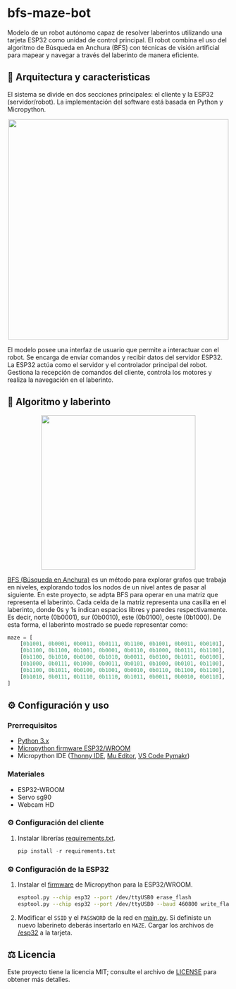 # bfs-maze-bot
Modelo de un robot autónomo capaz de resolver laberintos utilizando una tarjeta ESP32 como unidad de control principal. El robot combina el uso del algoritmo de Búsqueda en Anchura (BFS) con técnicas de visión artificial para mapear y navegar a través del laberinto de manera eficiente.

## 🤖 Arquitectura y caracteristicas
El sistema se divide en dos secciones principales: el cliente y la ESP32 (servidor/robot). La implementación del software está basada en Python y Micropython.

<p align="center">
    <img src="http://www.plantuml.com/plantuml/proxy?cache=no&src=https://raw.githubusercontent.com/queined/bfs-maze-bot/main/diagram.iuml" width="500">
</p>


El modelo posee una interfaz de usuario que permite a interactuar con el robot. Se encarga de enviar comandos y recibir datos del servidor ESP32. La ESP32 actúa como el servidor y el controlador principal del robot. Gestiona la recepción de comandos del cliente, controla los motores y realiza la navegación en el laberinto.

## 🚩 Algoritmo y laberinto

<p align="center">
    <img src="https://i.postimg.cc/mD4TYq8j/maze.png" width="350">
</p>

[BFS (Búsqueda en Anchura)](https://www.geeksforgeeks.org/breadth-first-search-or-bfs-for-a-graph/) es un método para explorar grafos que trabaja en niveles, explorando todos los nodos de un nivel antes de pasar al siguiente. En este proyecto, se adpta BFS para operar en una matriz que representa el laberinto. Cada celda de la matriz representa una casilla en el laberinto, donde 0s y 1s indican espacios libres y paredes respectivamente. Es decir, norte (0b0001), sur (0b0010), este (0b0100), oeste (0b1000). De esta forma, el laberinto mostrado se puede representar como:

```python
maze = [
    [0b1001, 0b0001, 0b0011, 0b0111, 0b1100, 0b1001, 0b0011, 0b0101],
    [0b1100, 0b1100, 0b1001, 0b0001, 0b0110, 0b1000, 0b0111, 0b1100],
    [0b1100, 0b1010, 0b0100, 0b1010, 0b0011, 0b0100, 0b1011, 0b0100],
    [0b1000, 0b0111, 0b1000, 0b0011, 0b0101, 0b1000, 0b0101, 0b1100],
    [0b1100, 0b1011, 0b0100, 0b1001, 0b0010, 0b0110, 0b1100, 0b1100],
    [0b1010, 0b0111, 0b1110, 0b1110, 0b1011, 0b0011, 0b0010, 0b0110],
]
```

## ⚙ Configuración y uso
### Prerrequisitos
- [Python 3.x](https://www.python.org/downloads/)
- [Micropython firmware ESP32/WROOM](https://micropython.org/download/ESP32_GENERIC/)
- Micropython IDE ([Thonny IDE](https://thonny.org), [Mu Editor](https://codewith.mu), [VS Code Pymakr](https://randomnerdtutorials.com/micropython-esp32-esp8266-vs-code-pymakr/))
### Materiales
- ESP32-WROOM
- Servo sg90
- Webcam HD
  
### ⚙ Configuración del cliente
1. Instalar librerías [requirements.txt](https://github.com/queined/bfs-maze-bot/blob/main/requirements.txt).
    ```python
    pip install -r requirements.txt
    ```
### ⚙ Configuración de la ESP32
1. Instalar el [firmware](https://micropython.org/download/ESP32_GENERIC/) de Micropython para la ESP32/WROOM.
    ```bash
    esptool.py --chip esp32 --port /dev/ttyUSB0 erase_flash
    esptool.py --chip esp32 --port /dev/ttyUSB0 --baud 460800 write_flash -z 0x1000 esp32-20190125-v1.10.bin
    ```
2. Modificar el `SSID` y el `PASSWORD` de la red en [main.py](https://github.com/queined/bfs-maze-bot/blob/main/esp32/main.py). Si definiste un nuevo laberineto deberás insertarlo en `MAZE`. Cargar los archivos de [/esp32](https://github.com/queined/bfs-maze-bot/tree/main/esp32) a la tarjeta. 

## ⚖️ Licencia
Este proyecto tiene la licencia MIT; consulte el archivo de [LICENSE](https://github.com/queined/bfs-maze-bot/blob/main/LICENSE) para obtener más detalles.
 

